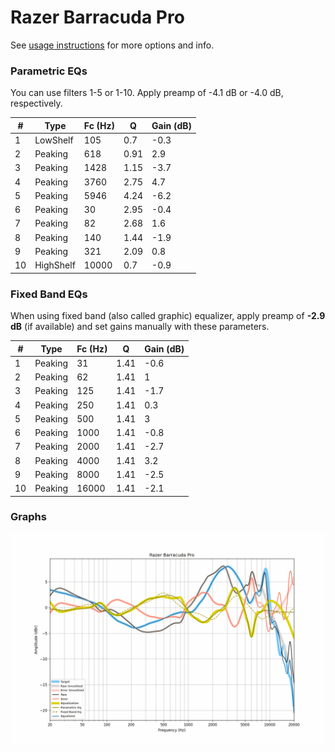 # Razer Barracuda Pro
See [usage instructions](https://github.com/jaakkopasanen/AutoEq#usage) for more options and info.

### Parametric EQs
You can use filters 1-5 or 1-10. Apply preamp of -4.1 dB or -4.0 dB, respectively.

|   # | Type      |   Fc (Hz) |    Q |   Gain (dB) |
|-----|-----------|-----------|------|-------------|
|   1 | LowShelf  |       105 | 0.7  |        -0.3 |
|   2 | Peaking   |       618 | 0.91 |         2.9 |
|   3 | Peaking   |      1428 | 1.15 |        -3.7 |
|   4 | Peaking   |      3760 | 2.75 |         4.7 |
|   5 | Peaking   |      5946 | 4.24 |        -6.2 |
|   6 | Peaking   |        30 | 2.95 |        -0.4 |
|   7 | Peaking   |        82 | 2.68 |         1.6 |
|   8 | Peaking   |       140 | 1.44 |        -1.9 |
|   9 | Peaking   |       321 | 2.09 |         0.8 |
|  10 | HighShelf |     10000 | 0.7  |        -0.9 |

### Fixed Band EQs
When using fixed band (also called graphic) equalizer, apply preamp of **-2.9 dB** (if available) and set gains manually with these parameters.

|   # | Type    |   Fc (Hz) |    Q |   Gain (dB) |
|-----|---------|-----------|------|-------------|
|   1 | Peaking |        31 | 1.41 |        -0.6 |
|   2 | Peaking |        62 | 1.41 |         1   |
|   3 | Peaking |       125 | 1.41 |        -1.7 |
|   4 | Peaking |       250 | 1.41 |         0.3 |
|   5 | Peaking |       500 | 1.41 |         3   |
|   6 | Peaking |      1000 | 1.41 |        -0.8 |
|   7 | Peaking |      2000 | 1.41 |        -2.7 |
|   8 | Peaking |      4000 | 1.41 |         3.2 |
|   9 | Peaking |      8000 | 1.41 |        -2.5 |
|  10 | Peaking |     16000 | 1.41 |        -2.1 |

### Graphs
![](./Razer%20Barracuda%20Pro.png)
